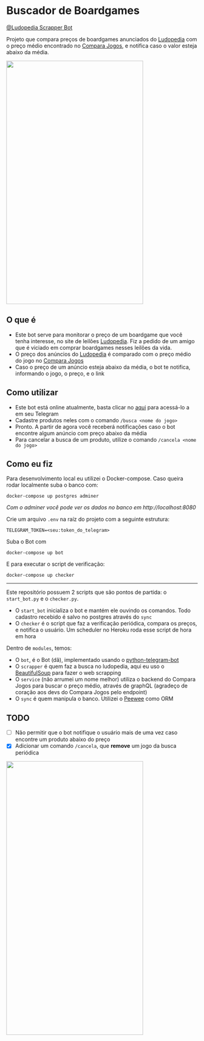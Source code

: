 # Buscador de Boardgames

[@Ludopedia Scrapper Bot](https://t.me/board_scrapper_bot)

Projeto que compara preços de boardgames anunciados do [Ludopedia](https://www.ludopedia.com.br/) com o preço médio encontrado no [Compara Jogos](https://www.comparajogos.com.br/), e notifica caso o valor esteja abaixo da média.

<img src="https://github.com/renanstd/buscador-de-boardgames/blob/master/screenshots/img01.jpg" width="360" height="640"/>

## O que é

- Este bot serve para monitorar o preço de um boardgame que você tenha interesse, no site de leilões [Ludopedia](https://www.ludopedia.com.br/). Fiz a pedido de um amigo que é viciado em comprar boardgames nesses leilões da vida.
- O preço dos anúncios do [Ludopedia](https://www.ludopedia.com.br/) é comparado com o preço médio do jogo no [Compara Jogos](https://www.comparajogos.com.br/)
- Caso o preço de um anúncio esteja abaixo da média, o bot te notifica, informando o jogo, o preço, e o link

## Como utilizar

- Este bot está online atualmente, basta clicar no [aqui](https://t.me/board_scrapper_bot) para acessá-lo a em seu Telegram
- Cadastre produtos neles com o comando `/busca <nome do jogo>`
- Pronto. A partir de agora você receberá notificações caso  o bot encontre algum anúncio com preço abaixo da média
- Para cancelar a busca de um produto, utilize o comando `/cancela <nome do jogo>`

## Como eu fiz

Para desenvolvimento local eu utilizei o Docker-compose. Caso queira rodar localmente suba o banco com:

```
docker-compose up postgres adminer
```
*Com o adminer você pode ver os dados no banco em http://localhost:8080*

Crie um arquivo `.env` na raíz do projeto com a seguinte estrutura:

```
TELEGRAM_TOKEN=<seu:token_do_telegram>
```

Suba o Bot com

```
docker-compose up bot
```

E para executar o script de verificação:

```
docker-compose up checker
```
-------
Este repositório possuem 2 scripts que são pontos de partida: o `start_bot.py` e o `checker.py`.

- O `start_bot` inicializa o bot e mantém ele ouvindo os comandos. Todo cadastro recebido é salvo no postgres através do `sync`
- O `checker` é o script que faz a verificação periódica, compara os preços, e notifica o usuário. Um scheduler no Heroku roda esse script de hora em hora

Dentro de `modules`, temos:

- O `bot`, é o Bot (dã), implementado usando o [python-telegram-bot](https://github.com/python-telegram-bot/python-telegram-bot)
- O `scrapper` é quem faz a busca no ludopedia, aqui eu uso o [BeautifulSoup](https://www.crummy.com/software/BeautifulSoup/bs4/doc/) para fazer o web scrapping
- O `service` (não arrumei um nome melhor) utiliza o backend do Compara Jogos para buscar o preço médio, através de graphQL (agradeço de coração aos devs do Compara Jogos pelo endpoint)
- O `sync` é quem manipula o banco. Utilizei o [Peewee](http://docs.peewee-orm.com/en/latest/) como ORM

## TODO
- [ ] Não permitir que o bot notifique o usuário mais de uma vez caso encontre um produto abaixo do preço
- [x] Adicionar um comando `/cancela`, que **remove** um jogo da busca periódica

<img src="https://github.com/renanstd/buscador-de-boardgames/blob/master/screenshots/img02.jpg" width="360" height="720"/>
